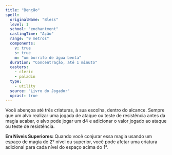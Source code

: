 ```yaml
---
title: "Benção"
spell:
  originalName: "Bless"
  level: 1
  school: "enchantment"
  castingTime: "Ação"
  range: "9 metros"
  components:
    v: true
    s: true
    m: "um borrifo de água benta"
  duration: "Concentração, até 1 minuto"
  casters:
    - cleric
    - paladin
  type:
    - utility
  source: "Livro do Jogador"
  upcast: true
---
```


Você abençoa até três criaturas, à sua escolha, dentro do alcance. Sempre que um alvo realizar uma jogada de ataque ou teste de resistência antes da magia acabar, o alvo pode jogar um d4 e adicionar o valor jogado ao ataque ou teste de resistência.

**Em Níveis Superiores:** Quando você conjurar essa magia usando um espaço de magia de 2° nível ou superior, você pode afetar uma criatura adicional para cada nível do espaço acima do 1°.
